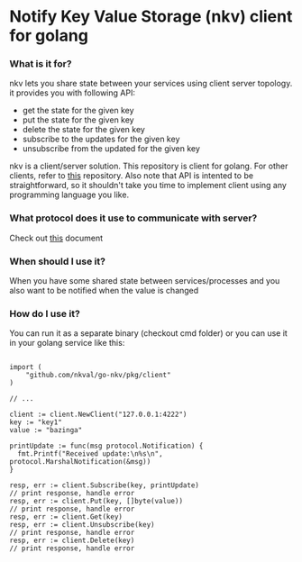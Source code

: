 # Notify Key Value Storage (nkv) client for golang

### What is it for? 
nkv lets you share state between your services using client server topology. 
it provides you with following API:

- get the state for the given key
- put the state for the given key
- delete the state for the given key
- subscribe to the updates for the given key
- unsubscribe from the updated for the given key

nkv is a client/server solution. This repository is client for golang. For other clients, refer to [this](https://github.com/nkval/nkv) repository.
Also note that API is intented to be straightforward, so it shouldn't take you time to implement client using any programming language you like.

### What protocol does it use to communicate with server?

Check out [this](https://github.com/nkval/nkv/blob/main/docs/CLIENT_SERVER_PROTOCOL.md) document

### When should I use it?
When you have some shared state between services/processes and you also want to be notified when the value is changed

### How do I use it?

You can run it as a separate binary (checkout cmd folder) or you can use it in your golang service like this:


```golang

import (
	"github.com/nkval/go-nkv/pkg/client"
)

// ...

client := client.NewClient("127.0.0.1:4222")
key := "key1"
value := "bazinga"

printUpdate := func(msg protocol.Notification) {
  fmt.Printf("Received update:\n%s\n", protocol.MarshalNotification(&msg))
}

resp, err := client.Subscribe(key, printUpdate)
// print response, handle error
resp, err := client.Put(key, []byte(value))
// print response, handle error
resp, err := client.Get(key)
resp, err := client.Unsubscribe(key)
// print response, handle error
resp, err := client.Delete(key)
// print response, handle error
```

